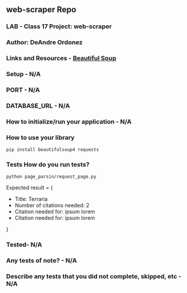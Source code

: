 ## web-scraper Repo

### LAB - Class 17 Project: web-scraper

### Author: DeAndre Ordonez

### Links and Resources - [Beautiful Soup](https://beautiful-soup-4.readthedocs.io/en/latest/)

### Setup - N/A

### PORT - N/A

### DATABASE_URL - N/A

### How to initialize/run your application - N/A

### How to use your library

`pip install beautifulsoup4 requests`

### Tests How do you run tests?

`python page_parsin/request_page.py`

Expected result = {

- Title: Terraria
- Number of citations needed: 2
- Citation needed for: ipsum lorem
- Citation needed for: ipsum lorem

}

### Tested- N/A

### Any tests of note? - N/A

### Describe any tests that you did not complete, skipped, etc - N/A
